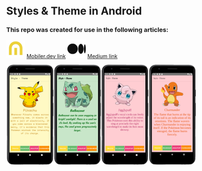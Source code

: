 # Styles & Theme in Android
### This repo was created for use in the following articles:
<img src="github/mobiler.jpg"   width="50" height="50"> [Mobiler.dev link]()
<img src="github/medium.png" width="50" height="50" > [Medium link](https://edaersu.medium.com/style-theme-in-android-484e342a7582)



<img src="github/ss.png"  style='object-fit: contain'> <br>
